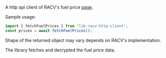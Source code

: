 A http api client of RACV's fuel price [page](https://www.racv.com.au/on-the-road/driving-maintenance/fuel-prices.html).

Sample usage:

```typescript
import { fetchFuelPrices } from "lib-racv-http-client";
const prices = await fetchFuelPrices();
```

Shape of the returned object may vary depends on RACV's implementation.

The library fetches and decrypted the fuel price data.
